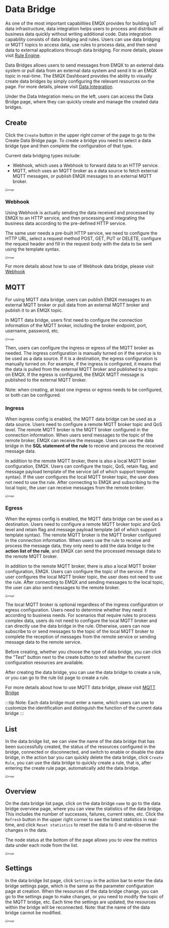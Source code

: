 # Data Bridge

As one of the most important capabilities EMQX provides for building IoT data infrastructure, data integration helps users to process and distribute all business data quickly without writing additional code. Data integration capability consists of data bridging and rules. Users can use data bridging or MQTT topics to access data, use rules to process data, and then send data to external applications through data bridging. For more details, please visit [Rule Engine](../data-integration/rules.md).

Data Bridges allows users to send messages from EMQX to an external data system or pull data from an external data system and send it to an EMQX topic in real-time. The EMQX Dashboard provides the ability to visually create data bridges by simply configuring the relevant resources on the page. For more details, please visit [Data Integration](../data-integration/data-bridges.md).

Under the Data Integration menu on the left, users can access the Data Bridge page, where they can quickly create and manage the created data bridges.

## Create

Click the `Create` button in the upper right corner of the page to go to the Create Data Bridge page. To create a bridge you need to select a data bridge type and then complete the configuration of that type.

Current data bridging types include:

- Webhook, which uses a Webhook to forward data to an HTTP service.
- MQTT, which uses an MQTT broker as a data source to fetch external MQTT messages, or publish EMQX messages to an external MQTT broker.

<img src="./assets/bridge-create.png" alt="image" style="zoom:50%;" />

### Webhook

Using Webhook is actually sending the data received and processed by EMQX to an HTTP service, and then processing and integrating the business data according to the pre-defined HTTP service.

The same user needs a pre-built HTTP service, we need to configure the HTTP URL, select a request method POST, GET, PUT or DELETE, configure the request header and fill in the request body with the data to be sent using the template syntax.

<img src="./assets/bridge-webhook.png" alt="image" style="zoom:50%;" />

For more details about how to use of Webhook data bridge, please visit [Webhook](../data-integration/data-bridge-webhook.md)

## MQTT

For using MQTT data bridge, users can publish EMQX messages to an external MQTT broker or pull data from an external MQTT broker and publish it to an EMQX topic.

In MQTT data bridge, users first need to configure the connection information of the MQTT broker, including the broker endpoint, port, username, password, etc.

<img src="./assets/bridge-mqtt-connect.png" alt="image" style="zoom:50%;" />

Then, users can configure the ingress or egress of the MQTT broker as needed. The ingress configuration is manually turned on if the service is to be used as a data source. If it is a destination, the egress configuration is manually turned on. For example, if the ingress is configured, it means that the data is pulled from the external MQTT broker and published to a topic on EMQX. If the egress is configured, the EMQX MQTT message is published to the external MQTT broker.

Note: when creating, at least one ingress or egress needs to be configured, or both can be configured.

### Ingress

When ingress config is enabled, the MQTT data bridge can be used as a data source. Users need to configure a remote MQTT broker topic and QoS level. The remote MQTT broker is the MQTT broker configured in the connection information. When users send messages to the topic of the remote broker, EMQX can receive the message. Users can use the data bridge in the **SQL statement of the rule** to receive and process the received message data.

In addition to the remote MQTT broker, there is also a local MQTT broker configuration, EMQX. Users can configure the topic, QoS, retain flag, and message payload template of the service (all of which support template syntax). If the user configures the local MQTT broker topic, the user does not need to use the rule. After connecting to EMQX and subscribing to the local topic, the user can receive messages from the remote broker.

<img src="./assets/bridge-mqtt-source.png" alt="image" style="zoom:50%;" />

### Egress

When the egress config is enabled, the MQTT data bridge can be used as a destination. Users need to configure a remote MQTT broker topic and QoS level and retain flag and message payload template (all of which support template syntax). The remote MQTT broker is the MQTT broker configured in the connection information. When users use the rule to receive and process the message data, they only need to add the data bridge to the **action list of the rule**, and EMQX can send the processed message data to the remote MQTT broker.

In addition to the remote MQTT broker, there is also a local MQTT broker configuration, EMQX. Users can configure the topic of the service. If the user configures the local MQTT broker topic, the user does not need to use the rule. After connecting to EMQX and sending messages to the local topic, the user can also send messages to the remote broker.

<img src="./assets/bridge-mqtt-sink.png" alt="image" style="zoom:50%;" />

The local MQTT broker is optional regardless of the ingress configuration or egress configuration. Users need to determine whether they need it according to business needs. For scenarios that require rules to process complex data, users do not need to configure the local MQTT broker and can directly use the data bridge in the rule. Otherwise, users can now subscribe to or send messages to the topic of the local MQTT broker to complete the reception of messages from the remote service or sending message data to the remote service.

Before creating, whether you choose the type of data bridge, you can click the "Test" button next to the create button to test whether the current configuration resources are available.

After creating the data bridge, you can use the data bridge to create a rule, or you can go to the rule list page to create a rule.

For more details about how to use MQTT data bridge, please visit [MQTT Bridge](../data-integration/data-bridge-mqtt.md)

:::tip
Note: Each data bridge must enter a name, which users can use to customize the identification and distinguish the function of the current data bridge
:::

## List

In the data bridge list, we can view the name of the data bridge that has been successfully created, the status of the resources configured in the bridge, connected or disconnected, and switch to enable or disable the data bridge, in the action bar you can quickly delete the data bridge, click `Create Rule`, you can use the data bridge to quickly create a rule, that is, after entering the create rule page, automatically add the data bridge.

<img src="./assets/bridge-list.png" alt="image" style="zoom:50%;" />

## Overview

On the data bridge list page, click on the data bridge `name` to go to the data bridge overview page, where you can view the statistics of the data bridge. This includes the number of successes, failures, current rates, etc. Click the `Refresh` button in the upper right corner to see the latest statistics in real-time, and click `Reset statistics` to reset the data to 0 and re-observe the changes in the data.

The node status at the bottom of the page allows you to view the metrics data under each node from the list.

<img src="./assets/bridge-overview.png" alt="image" style="zoom:50%;" />

## Settings

In the data bridge list page, click `Settings` in the action bar to enter the data bridge settings page, which is the same as the parameter configuration page at creation. When the resources of the data bridge change, you can go to the settings page to make changes, or you need to modify the topic of the MQTT bridge, etc. Each time the settings are updated, the resources within the bridge will be reconnected. Note: that the name of the data bridge cannot be modified.

<img src="./assets/bridge-settings.png" alt="image" style="zoom:50%;" />

